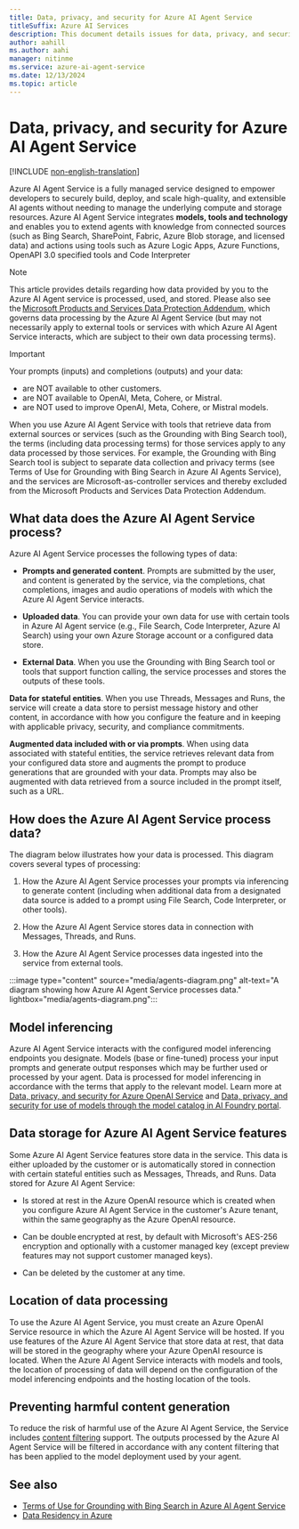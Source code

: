 ```yaml
---
title: Data, privacy, and security for Azure AI Agent Service
titleSuffix: Azure AI Services
description: This document details issues for data, privacy, and security for Azure AI Agent Service
author: aahill
ms.author: aahi
manager: nitinme
ms.service: azure-ai-agent-service
ms.date: 12/13/2024
ms.topic: article
---
```


# Data, privacy, and security for Azure AI Agent Service

[!INCLUDE [non-english-translation](../includes/non-english-translation.md)]

Azure AI Agent Service is a fully managed service designed to empower developers to securely build, deploy, and scale high-quality, and extensible AI agents without needing to manage the underlying compute and storage resources. Azure AI Agent Service integrates **models, tools and technology** and enables you to extend agents with knowledge from connected sources (such as Bing Search, SharePoint, Fabric, Azure Blob storage, and licensed data) and actions using tools such as Azure Logic Apps, Azure Functions, OpenAPI 3.0 specified tools and Code Interpreter

> [!NOTE]
> This article provides details regarding how data provided by you to the Azure AI Agent service is processed, used, and stored. Please also see the [Microsoft Products and Services Data Protection Addendum](https://aka.ms/DPA), which governs data processing by the Azure AI Agent Service (but may not necessarily apply to external tools or services with which Azure AI Agent Service interacts, which are subject to their own data processing terms).

> [!IMPORTANT]
> Your prompts (inputs) and completions (outputs) and your data:
> * are NOT available to other customers.
> * are NOT available to OpenAI, Meta, Cohere, or Mistral.
> * are NOT used to improve OpenAI, Meta, Cohere, or Mistral models.

When you use Azure AI Agent Service with tools that retrieve data from external sources or services (such as the Grounding with Bing Search tool), the terms (including data processing terms) for those services apply to any data processed by those services. For example, the Grounding with Bing Search tool is subject to separate data collection and privacy terms (see Terms of Use for Grounding with Bing Search in Azure AI Agents Service), and the services are Microsoft-as-controller services and thereby excluded from the Microsoft Products and Services Data Protection Addendum. 

## What data does the Azure AI Agent Service process? 

Azure AI Agent Service processes the following types of data: 

* **Prompts and generated content**. Prompts are submitted by the user, and content is generated by the service, via the completions, chat completions, images and audio operations of models with which the Azure AI Agent Service interacts. 

* **Uploaded data**. You can provide your own data for use with certain tools in Azure AI Agent service (e.g., File Search, Code Interpreter, Azure AI Search) using your own Azure Storage account or a configured data store. 

* **External Data**. When you use the Grounding with Bing Search tool or tools that support function calling, the service processes and stores the outputs of these tools.  

**Data for stateful entities**. When you use Threads, Messages and Runs, the service will create a data store to persist message history and other content, in accordance with how you configure the feature and in keeping with applicable privacy, security, and compliance commitments. 

**Augmented data included with or via prompts**. When using data associated with stateful entities, the service retrieves relevant data from your configured data store and augments the prompt to produce generations that are grounded with your data. Prompts may also be augmented with data retrieved from a source included in the prompt itself, such as a URL.  

## How does the Azure AI Agent Service process data? 

The diagram below illustrates how your data is processed. This diagram covers several types of processing: 

1. How the Azure AI Agent Service processes your prompts via inferencing to generate content (including when additional data from a designated data source is added to a prompt using File Search, Code Interpreter, or other tools). 

1. How the Azure AI Agent Service stores data in connection with Messages, Threads, and Runs. 

1. How the Azure AI Agent Service processes data ingested into the service from external tools. 

:::image type="content" source="media/agents-diagram.png" alt-text="A diagram showing how Azure AI Agent Service processes data." lightbox="media/agents-diagram.png":::

## Model inferencing 

Azure AI Agent Service interacts with the configured model inferencing endpoints you designate. Models (base or fine-tuned) process your input prompts and generate output responses which may be further used or processed by your agent. Data is processed for model inferencing in accordance with the terms that apply to the relevant model. Learn more at [Data, privacy, and security for Azure OpenAI Service](/azure/ai-foundry/responsible-ai/openai/data-privacy) and [Data, privacy, and security for use of models through the model catalog in AI Foundry portal](/azure/ai-studio/how-to/concept-data-privacy). 

## Data storage for Azure AI Agent Service features 

Some Azure AI Agent Service features store data in the service. This data is either uploaded by the customer or is automatically stored in connection with certain stateful entities such as Messages, Threads, and Runs. Data stored for Azure AI Agent Service:

* Is stored at rest in the Azure OpenAI resource which is created when you configure Azure AI Agent Service in the customer's Azure tenant, within the same geography as the Azure OpenAI resource. 

* Can be double encrypted at rest, by default with Microsoft's AES-256 encryption and optionally with a customer managed key (except preview features may not support customer managed keys). 

* Can be deleted by the customer at any time. 

## Location of data processing 

To use the Azure AI Agent Service, you must create an Azure OpenAI Service resource in which the Azure AI Agent Service will be hosted. If you use features of the Azure AI Agent Service that store data at rest, that data will be stored in the geography where your Azure OpenAI resource is located. When the Azure AI Agent Service interacts with models and tools, the location of processing of data will depend on the configuration of the model inferencing endpoints and the hosting location of the tools. 

## Preventing harmful content generation 

To reduce the risk of harmful use of the Azure AI Agent Service, the Service includes [content filtering](/azure/ai-services/openai/concepts/content-filter) support. The outputs processed by the Azure AI Agent Service will be filtered in accordance with any content filtering that has been applied to the model deployment used by your agent.

## See also 

* [Terms of Use for Grounding with Bing Search in Azure AI Agent Service](https://www.microsoft.com/bing/apis/grounding-legal) 
* [Data Residency in Azure](https://azure.microsoft.com/explore/global-infrastructure/data-residency/)
